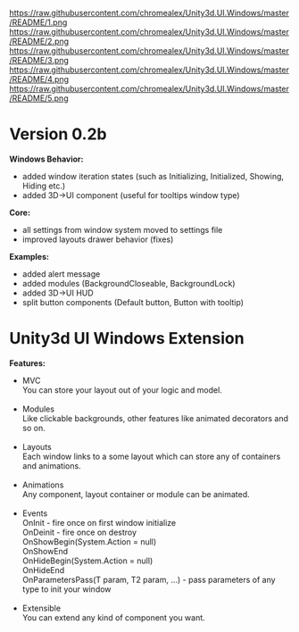 <https://raw.githubusercontent.com/chromealex/Unity3d.UI.Windows/master/README/1.png>
<https://raw.githubusercontent.com/chromealex/Unity3d.UI.Windows/master/README/2.png>
<https://raw.githubusercontent.com/chromealex/Unity3d.UI.Windows/master/README/3.png>
<https://raw.githubusercontent.com/chromealex/Unity3d.UI.Windows/master/README/4.png>
<https://raw.githubusercontent.com/chromealex/Unity3d.UI.Windows/master/README/5.png>

# Version 0.2b

<b>Windows Behavior:</b>
<ul>
<li>added window iteration states (such as Initializing, Initialized, Showing, Hiding etc.)</li>
<li>added 3D->UI component (useful for tooltips window type)</li>
</ul>

<b>Core:</b>
<ul>
<li>all settings from window system moved to settings file</li>
<li>improved layouts drawer behavior (fixes)</li>
</ul>

<b>Examples:</b>
<ul>
<li>added alert message</li>
<li>added modules (BackgroundCloseable, BackgroundLock)</li>
<li>added 3D->UI HUD</li>
<li>split button components (Default button, Button with tooltip)</li>
</ul>

# Unity3d UI Windows Extension

<b>Features:</b><br />
- MVC<br />
You can store your layout out of your logic and model.
<br /><br />
- Modules<br />
Like clickable backgrounds, other features like animated decorators and so on.
<br /><br />
- Layouts<br />
Each window links to a some layout which can store any of containers and animations.
<br /><br />
- Animations<br />
Any component, layout container or module can be animated.
<br /><br />
- Events<br />
OnInit - fire once on first window initialize<br />
OnDeinit - fire once on destroy<br />
OnShowBegin(System.Action = null)<br />
OnShowEnd<br />
OnHideBegin(System.Action = null)<br />
OnHideEnd<br />
OnParametersPass(T param, T2 param, ...) - pass parameters of any type to init your window
<br /><br />
- Extensible<br />
You can extend any kind of component you want.
